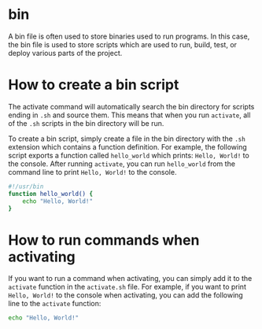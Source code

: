 # bin
A bin file is often used to store binaries used to run programs. In this case,
the bin file is used to store scripts which are used to run, build, test, or
deploy various parts of the project.

# How to create a bin script
The activate command will automatically search the bin directory for scripts
ending in `.sh` and source them. This means that when you run `activate`,
all of the `.sh` scripts in the bin directory will be run.

To create a bin script, simply create a file in the bin directory with the
`.sh` extension which contains a function definition. For example, the
following script exports a function called `hello_world` which prints: 
`Hello, World!` to the console. After running `activate`, you can run
`hello_world` from the command line to print `Hello, World!` to the console.

```bash
#!/usr/bin
function hello_world() {
    echo "Hello, World!"
}
```

# How to run commands when activating
If you want to run a command when activating, you can simply add it to the
`activate` function in the `activate.sh` file. For example, if you want to
print `Hello, World!` to the console when activating, you can add the
following line to the `activate` function:

```bash
echo "Hello, World!"
```
